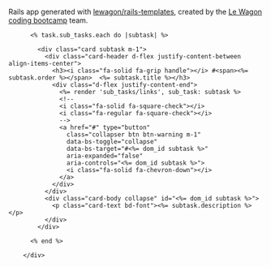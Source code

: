 Rails app generated with [lewagon/rails-templates](https://github.com/lewagon/rails-templates), created by the [Le Wagon coding bootcamp](https://www.lewagon.com) team.


<div id="<%= dom_id task %>_sub_tasks" class="<%= dom_id task %>_sub_tasks collapse-container collapse" data-controller="dragula"></div>

          <% task.sub_tasks.each do |subtask| %>

            <div class="card subtask m-1">
              <div class="card-header d-flex justify-content-between align-items-center">
                <h3><i class="fa-solid fa-grip handle"></i> #<span><%= subtask.order %></span>  <%= subtask.title %></h3>
                <div class="d-flex justify-content-end">
                  <%= render 'sub_tasks/links', sub_task: subtask %>
                  <!--
                  <i class="fa-solid fa-square-check"></i>
                  <i class="fa-regular fa-square-check"></i>
                  -->
                  <a href="#" type="button"
                    class="collapser btn btn-warning m-1"
                    data-bs-toggle="collapse"
                    data-bs-target="#<%= dom_id subtask %>"
                    aria-expanded="false"
                    aria-controls="<%= dom_id subtask %>">
                    <i class="fa-solid fa-chevron-down"></i>
                  </a>
                </div>
              </div>
              <div class="card-body collapse" id="<%= dom_id subtask %>">
                <p class="card-text bd-font"><%= subtask.description %></p>
              </div>
            </div>

          <% end %>

        </div>
